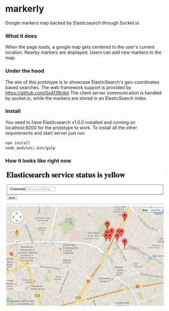 markerly
========

Google markers map backed by Elasticsearch through Socket.io

### What it does

When the page loads, a google map gets centered to the user's current location.
Nearby markers are displayed. Users can add new markers to the map.

### Under the hood

The aim of this prototype is to showcase ElasticSearch's geo-coordinates based searches.
The web framework support is provided by https://github.com/0x4139/dot
The client server communication is handled by socket.io, while the markers are stored in an ElasticSearch index.

### Install
You need to have Elasticsearch v1.0.0 installed and running on localhost:9200 for the prototype to work.
To install all the other requirements and start server just run:
```
npm install
node_modules/.bin/gulp
```

### How it looks like right now
![Version 0.0.1](/docs/screenshot_0.0.1.png "Version 0.0.1")
